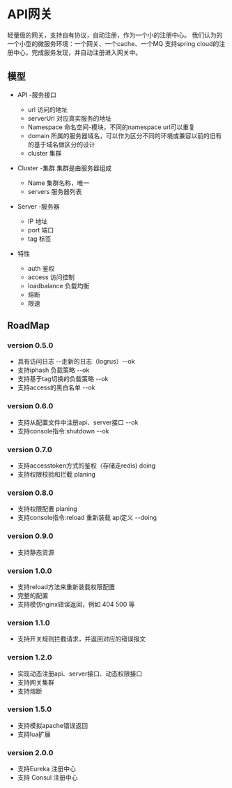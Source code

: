 # API网关
轻量级的网关，支持自有协议，自动注册，作为一个小的注册中心。
我们认为的一个小型的微服务环境：一个网关、一个cache、一个MQ
支持spring cloud的注册中心，完成服务发现，并自动注册进入网关中。
## 模型
* API -服务接口
  * url 访问的地址
  * serverUrl 对应真实服务的地址
  * Namespace 命名空间-模块，不同的namespace url可以重复
  * domain 所属的服务器域名，可以作为区分不同的环境或兼容以前的旧有的基于域名做区分的设计
  * cluster 集群

* Cluster -集群
集群是由服务器组成
  * Name 集群名称，唯一
  * servers 服务器列表

* Server -服务器
  * IP   地址
  * port 端口
  * tag 标签

* 特性
  * auth   鉴权
  * access 访问控制
  * loadbalance 负载均衡
  * 熔断
  * 限速
  
## RoadMap
### version 0.5.0
* 具有访问日志 --走新的日志（logrus）--ok
* 支持iphash 负载策略 --ok
* 支持基于tag切换的负载策略 --ok
* 支持access的黑白名单 --ok

### version 0.6.0
* 支持从配置文件中注册api、server接口 --ok
* 支持console指令:shutdown  --ok


### version 0.7.0
* 支持accesstoken方式的鉴权（存储走redis) doing
* 支持权限校验和拦截 planing

### version 0.8.0
* 支持权限配置 planing
* 支持console指令:reload 重新装载 api定义 --doing

### version 0.9.0
* 支持静态资源


### version 1.0.0
* 支持reload方法来重新装载权限配置
* 完整的配置
* 支持模仿nginx错误返回，例如 404 500 等

### version 1.1.0
* 支持开关规则拦截请求，并返回对应的错误报文


### version 1.2.0
* 实现动态注册api、server接口、动态权限接口
* 支持网关集群
* 支持熔断

### version 1.5.0
* 支持模拟apache错误返回
* 支持lua扩展

### version 2.0.0
* 支持Eureka 注册中心 
* 支持 Consul 注册中心 
